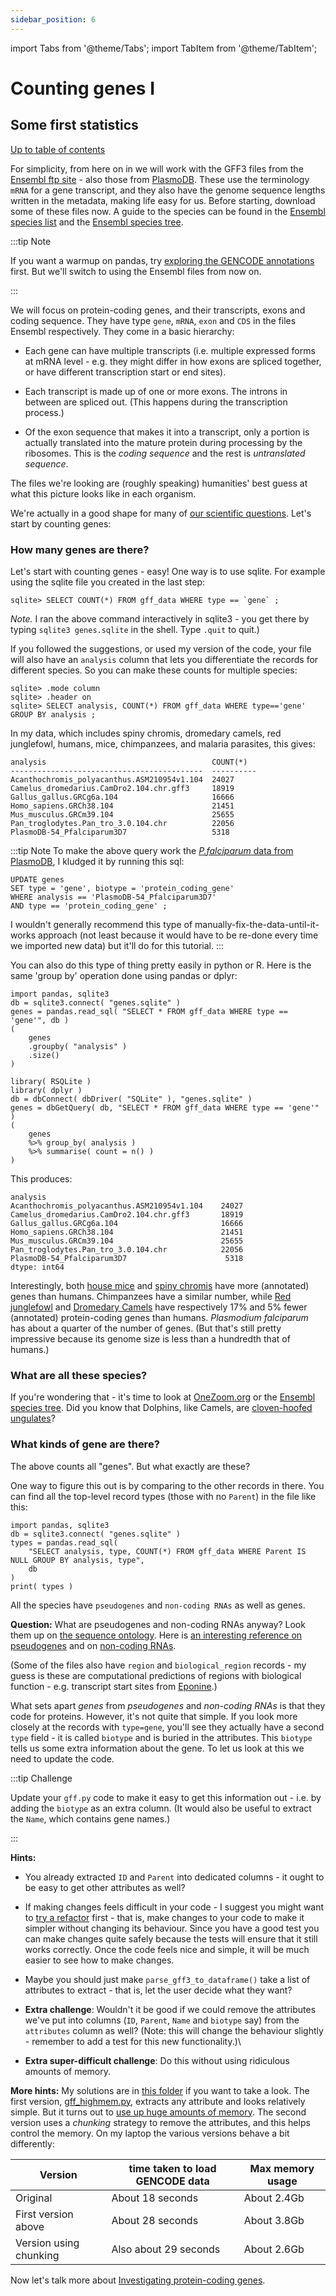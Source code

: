 ```yaml
---
sidebar_position: 6
---
```


import Tabs from '@theme/Tabs';
import TabItem from '@theme/TabItem';

# Counting genes I

## Some first statistics

[Up to table of contents](README.md)

For simplicity, from here on in we will work with the GFF3 files from the [Ensembl ftp
site](http://ftp.ensembl.org/pub/current_gff3/) - also those from
[PlasmoDB](https://plasmodb.org/plasmo/app/downloads/Current_Release/). These use the terminology `mRNA` for a
gene transcript, and they also have the genome sequence lengths written in the metadata, making life easy for
us. Before starting, download some of these files now.  A guide to the species can be found in the [Ensembl species list](https://www.ensembl.org/info/about/species.html)
and the [Ensembl species tree](https://www.ensembl.org/info/about/speciestree.html).

:::tip Note

If you want a warmup on pandas, try [exploring the GENCODE annotations](./exploring_gencode.md) first. But we'll switch to using
the Ensembl files from now on.

:::

We will focus on protein-coding genes, and their transcripts, exons and coding sequence. They have type `gene`, `mRNA`, `exon`
and `CDS` in the files Ensembl respectively. They come in a basic hierarchy:

- Each gene can have multiple transcripts (i.e. multiple expressed forms at mRNA level - e.g. they
  might differ in how exons are spliced together, or have different transcription start or end
  sites).
  
- Each transcript is made up of one or more exons. The introns in between are spliced out. (This
  happens during the transcription process.)

- Of the exon sequence that makes it into a transcript, only a portion is actually translated into
  the mature protein during processing by the ribosomes. This is the *coding sequence* and the rest
  is *untranslated sequence*.

The files we're looking are (roughly speaking) humanities' best guess at what this picture looks
like in each organism.

We're actually in a good shape for many of [our scientific questions](Introduction.md). Let's start
by counting genes:

### How many genes are there?

Let's start with counting genes - easy! One way is to use sqlite. For example using the sqlite file
you created in the last step:

```
sqlite> SELECT COUNT(*) FROM gff_data WHERE type == `gene` ;
```

*Note.* I ran the above command interactively in sqlite3 - you get there by typing `sqlite3 genes.sqlite` in the shell.
Type `.quit` to quit.)

If you followed the suggestions, or used my version of the code, your file will also have an `analysis` column
that lets you differentiate the records for different species. So you can make these counts for multiple species:

```
sqlite> .mode column
sqlite> .header on
sqlite> SELECT analysis, COUNT(*) FROM gff_data WHERE type=='gene' GROUP BY analysis ;
```

In my data, which includes spiny chromis, dromedary camels, red junglefowl, humans, mice, chimpanzees, and
malaria parasites, this gives:

    analysis                                     COUNT(*)  
    -------------------------------------------  ----------
    Acanthochromis_polyacanthus.ASM210954v1.104  24027     
    Camelus_dromedarius.CamDro2.104.chr.gff3     18919     
    Gallus_gallus.GRCg6a.104                     16666     
    Homo_sapiens.GRCh38.104                      21451     
    Mus_musculus.GRCm39.104                      25655     
    Pan_troglodytes.Pan_tro_3.0.104.chr          22056     
    PlasmoDB-54_Pfalciparum3D7                   5318      

:::tip Note
To make the above query work the [*P.falciparum* data from
PlasmoDB](https://plasmodb.org/plasmo/app/downloads/Current_Release/), I kludged it by running this sql:
```
UPDATE genes
SET type = 'gene', biotype = 'protein_coding_gene'
WHERE analysis == 'PlasmoDB-54_Pfalciparum3D7'
AND type == 'protein_coding_gene' ;
```

I wouldn't generally recommend this type of manually-fix-the-data-until-it-works approach
(not least because it would have to be re-done every time we imported new data) but it'll do for this tutorial.
:::

You can also do this type of thing pretty easily in python or R. Here is the same 'group by' operation done using
pandas or dplyr:
<Tabs>
<TabItem value="python" label="Python code">

```
import pandas, sqlite3
db = sqlite3.connect( "genes.sqlite" )
genes = pandas.read_sql( "SELECT * FROM gff_data WHERE type == 'gene'", db )
(
    genes
    .groupby( "analysis" )
    .size()
)
```


</TabItem>
<TabItem value="R" label="R code">

```
library( RSQLite )
library( dplyr )
db = dbConnect( dbDriver( "SQLite" ), "genes.sqlite" )
genes = dbGetQuery( db, "SELECT * FROM gff_data WHERE type == 'gene'" )
(
    genes
    %>% group_by( analysis )
    %>% summarise( count = n() )
)
```

</TabItem>
</Tabs>

This produces:

    analysis
    Acanthochromis_polyacanthus.ASM210954v1.104    24027
    Camelus_dromedarius.CamDro2.104.chr.gff3       18919
    Gallus_gallus.GRCg6a.104                       16666
    Homo_sapiens.GRCh38.104                        21451
    Mus_musculus.GRCm39.104                        25655
    Pan_troglodytes.Pan_tro_3.0.104.chr            22056
    PlasmoDB-54_Pfalciparum3D7                      5318
    dtype: int64


Interestingly, both [house mice](https://en.wikipedia.org/wiki/House_mouse) and [spiny
chromis](https://en.wikipedia.org/wiki/Spiny_chromis) have more (annotated) genes than humans.
Chimpanzees have a similar number, while [Red
junglefowl](https://en.wikipedia.org/wiki/Red_junglefowl) and [Dromedary
Camels](https://en.wikipedia.org/wiki/Dromedary) have respectively 17% and 5% fewer (annotated)
protein-coding genes than humans. *Plasmodium falciparum* has about a quarter of the number of
genes. (But that's still pretty impressive because its genome size is less than a hundredth that of
humans.)

### What are all these species?

If you're wondering that - it's time to look at [OneZoom.org](http://www.onezoom.org) or the [Ensembl species
tree](https://www.ensembl.org/info/about/speciestree.html). Did you know that Dolphins, like
Camels, are [cloven-hoofed ungulates](http://www.onezoom.org/life/@Cetartiodactyla=622916)?

### What kinds of gene are there?

The above counts all "genes".  But what exactly are these?

One way to figure this out is by comparing to the other records in there. You can find all the top-level record
types (those with no `Parent`) in the file like this:

```
import pandas, sqlite3
db = sqlite3.connect( "genes.sqlite" )
types = pandas.read_sql(
    "SELECT analysis, type, COUNT(*) FROM gff_data WHERE Parent IS NULL GROUP BY analysis, type",
    db
)
print( types )
```

All the species have `pseudogenes` and `non-coding RNAs` as well as genes.

**Question:** What are pseudogenes and non-coding RNAs anyway? Look them up on [the sequence
ontology](http://www.sequenceontology.org/so_wiki/index.php/Category:SO:SOFA). Here is [an
interesting reference on pseudogenes](https://www.ncbi.nlm.nih.gov/pmc/articles/PMC3491395/) and on
[non-coding RNAs](https://www.frontiersin.org/articles/10.3389/fgene.2015.00002/full).

(Some of the files also have `region` and `biological_region` records - my guess is these are computational
predictions of regions with biological function - e.g. transcript start sites from
[Eponine](https://www.sanger.ac.uk/tool/eponine/).)

What sets apart *genes* from *pseudogenes* and *non-coding RNAs* is that they code for proteins.
However, it's not quite that simple. If you look more closely at the records with `type=gene`,
you'll see they actually have a second `type` field - it is called `biotype` and is buried in the
attributes. This `biotype` tells us some extra information about the gene. To let us look at this
we need to update the code.

:::tip Challenge

Update your `gff.py` code to make it easy to get this information out - i.e. by adding the `biotype` as an extra column. (It
would also be useful to extract the `Name`, which contains gene names.)

:::

**Hints:** 

- You already extracted `ID` and `Parent` into dedicated columns - it ought to be easy to get
  other attributes as well?

- If making changes feels difficult in your code - I suggest you might want to [try a
  refactor](Refactoring_makes_code_better.md) first - that is, make changes to your code to make it simpler
  without changing its behaviour. Since you have a good test you can make changes quite safely because the tests
  will ensure that it still works correctly. Once the code feels nice and simple, it will be much easier to see
  how to make changes.

- Maybe you should just make `parse_gff3_to_dataframe()` take a list of attributes to extract - that is, let the
  user decide what they want?
  
- **Extra challenge**: Wouldn't it be good if we could remove the attributes we've put into columns (`ID`, `Parent`, `Name` and
  `biotype` say) from the `attributes` column as well? (Note: this will change the behaviour slightly - remember to add a test
  for this new functionality.)\

- **Extra super-difficult challenge**: Do this without using ridiculous amounts of memory.

**More hints:** My solutions are in
[this folder](https://github.com/whg-training/whg-training-resources/blob/main/docs/programming/programming_with_gene_annotations/solutions/part2)
if you want to take a look. The first version, [gff_highmem.py](solutions/part2/gff_highmem.py), extracts any attribute and looks relatively simple.
But it turns out to [use up huge amounts of memory](./Memory_issues_and_how_to_solve_them.md). The second version uses a *chunking* strategy to remove
the attributes, and this helps control the memory.  On my laptop the various versions behave a bit differently:

|    Version             | time taken to load GENCODE data | Max memory usage |
| ---------------------- | ------------------------------- | ---------------- |
| Original               | About 18 seconds                | About 2.4Gb      |
| First version above    | About 28 seconds                | About 3.8Gb      |
| Version using chunking | Also about 29 seconds           | About 2.6Gb      |

Now let's talk more about [Investigating protein-coding genes](Counting_genes_2.md).
